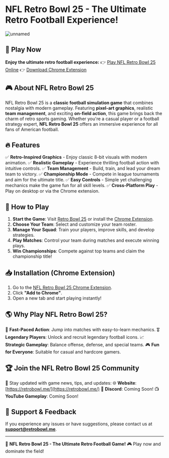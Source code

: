 # NFL Retro Bowl 25 - The Ultimate Retro Football Experience!
![unnamed](https://github.com/user-attachments/assets/a6a1eb7a-721d-4fcc-90f5-639270f8f014)


## 🏈 Play Now
**Enjoy the ultimate retro football experience:**
👉 [Play NFL Retro Bowl 25 Online](https://retrobowl.me/)
👉 [Download Chrome Extension](https://chromewebstore.google.com/detail/nfl-retro-bowl-25-side-pa/gbanjcebnhfobchmggjfcbgeeclkmipi)

## 🎮 About NFL Retro Bowl 25
NFL Retro Bowl 25 is a **classic football simulation game** that combines nostalgia with modern gameplay. Featuring **pixel-art graphics**, realistic **team management**, and exciting **on-field action**, this game brings back the charm of retro sports gaming. Whether you're a casual player or a football strategy expert, **NFL Retro Bowl 25** offers an immersive experience for all fans of American football.

## 🔥 Features
✅ **Retro-Inspired Graphics** - Enjoy classic 8-bit visuals with modern animation.
✅ **Realistic Gameplay** - Experience thrilling football action with intuitive controls.
✅ **Team Management** - Build, train, and lead your dream team to victory.
✅ **Championship Mode** - Compete in league tournaments and aim for the ultimate title.
✅ **Easy Controls** - Simple yet challenging mechanics make the game fun for all skill levels.
✅ **Cross-Platform Play** - Play on desktop or via the Chrome extension.

## 🚀 How to Play
1. **Start the Game**: Visit [Retro Bowl 25](https://retrobowl.me/) or install the [Chrome Extension](https://chromewebstore.google.com/detail/nfl-retro-bowl-25-side-pa/gbanjcebnhfobchmggjfcbgeeclkmipi).
2. **Choose Your Team**: Select and customize your team roster.
3. **Manage Your Squad**: Train your players, improve skills, and develop strategies.
4. **Play Matches**: Control your team during matches and execute winning plays.
5. **Win Championships**: Compete against top teams and claim the championship title!

## 📥 Installation (Chrome Extension)
1. Go to the [NFL Retro Bowl 25 Chrome Extension](https://chromewebstore.google.com/detail/nfl-retro-bowl-25-side-pa/gbanjcebnhfobchmggjfcbgeeclkmipi).
2. Click **"Add to Chrome"**.
3. Open a new tab and start playing instantly!

## 🌎 Why Play NFL Retro Bowl 25?
🚀 **Fast-Paced Action**: Jump into matches with easy-to-learn mechanics.
🎖️ **Legendary Players**: Unlock and recruit legendary football icons.
📈 **Strategic Gameplay**: Balance offense, defense, and special teams.
🎮 **Fun for Everyone**: Suitable for casual and hardcore gamers.

## 🏆 Join the NFL Retro Bowl 25 Community
📢 Stay updated with game news, tips, and updates:
🌐 **Website**: [https://retrobowl.me/](https://retrobowl.me/)
📌 **Discord**: Coming Soon!
📺 **YouTube Gameplay**: Coming Soon!

## 💬 Support & Feedback
If you experience any issues or have suggestions, please contact us at **support@retrobowl.me**.

---

📢 **NFL Retro Bowl 25 - The Ultimate Retro Football Game!** 🎮 Play now and dominate the field!

